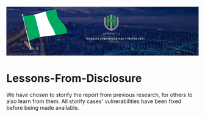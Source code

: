 ![](https://raw.githubusercontent.com/ngwhitehat/Lessons-From-Disclosures/main/res/ngwhitehat-banner.png)
# Lessons-From-Disclosure
We have chosen to storify the report from previous research, for others to also learn from them. All storify cases' vulnerabilities have been fixed before being made available.
